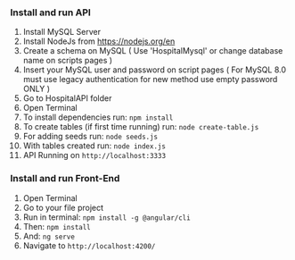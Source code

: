 ### Install and run API

1. Install MySQL Server
2. Install NodeJs from https://nodejs.org/en
3. Create a schema on MySQL ( Use 'HospitalMysql' or change database name on scripts pages )
4. Insert your MySQL user and password on script pages ( For MySQL 8.0 must use legacy authentication for new method use empty password ONLY )
5. Go to HospitalAPI folder
6. Open Terminal
7. To install dependencies run: ```npm install```
8. To create tables (if first time running) run: ```node create-table.js```
9. For adding seeds run: ```node seeds.js```
10. With tables created run: ```node index.js```
11. API Running on `http://localhost:3333`


### Install and run Front-End

1. Open Terminal
2. Go to your file project
3. Run in terminal: ```npm install -g @angular/cli```
4. Then: ```npm install```
5. And: ```ng serve```
6. Navigate to `http://localhost:4200/`
